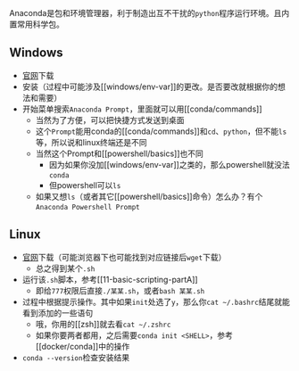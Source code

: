 Anaconda是包和环境管理器，利于制造出互不干扰的`python`程序运行环境。且内置常用科学包。
## Windows
- [官网](https://www.anaconda.com/)下载
- 安装（过程中可能涉及[[windows/env-var]]的更改。是否要改就根据你的想法和需要）
- 开始菜单搜索`Anaconda Prompt`，里面就可以用[[conda/commands]]
  - 当然为了方便，可以把快捷方式发送到桌面
  - 这个`Prompt`能用conda的[[conda/commands]]和`cd`、`python`，但不能`ls`等，所以说和linux终端还是不同
  - 当然这个Prompt和[[powershell/basics]]也不同
    - 因为如果你没加[[windows/env-var]]之类的，那么powershell就没法`conda`
    - 但powershell可以`ls`
  - 如果又想`ls`（或者其它[[powershell/basics]]命令）怎么办？有个`Anaconda Powershell Prompt`
## Linux
- [官网](https://www.anaconda.com/)下载（可能浏览器下也可能找到对应链接后`wget`下载）
  - 总之得到某个`.sh`
- 运行该`.sh`脚本，参考[[11-basic-scripting-partA]]
  - 即给`777`权限后直接`./某某.sh`，或者`bash 某某.sh`
- 过程中根据提示操作。其中如果`init`处选了`y`，那么你`cat ~/.bashrc`结尾就能看到添加的一些语句
  - 哦，你用的[[zsh]]就去看`cat ~/.zshrc`
  - 如果你要两者都用，之后需要`conda init <SHELL>`，参考[[docker/conda]]中的操作
- `conda --version`检查安装结果